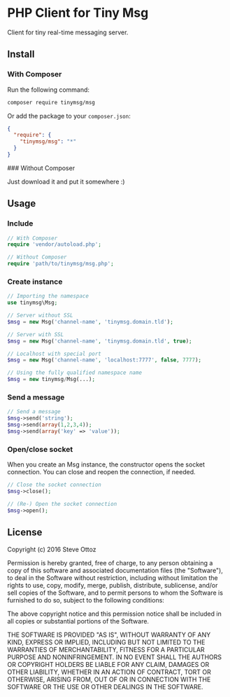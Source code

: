 # PHP Client for Tiny Msg

Client for tiny real-time messaging server.

## Install

### With Composer

Run the following command:

```bash
composer require tinymsg/msg
```

Or add the package to your `composer.json`:

```json
{
  "require": {
    "tinymsg/msg": "*"
  }
}
```

### Without Composer

Just download it and put it somewhere :)

## Usage

### Include

```php
// With Composer
require 'vendor/autoload.php';

// Without Composer
require 'path/to/tinymsg/msg.php';
```

### Create instance

```php
// Importing the namespace
use tinymsg\Msg;

// Server without SSL
$msg = new Msg('channel-name', 'tinymsg.domain.tld');

// Server with SSL
$msg = new Msg('channel-name', 'tinymsg.domain.tld', true);

// Localhost with special port
$msg = new Msg('channel-name', 'localhost:7777', false, 7777);

// Using the fully qualified namespace name
$msg = new tinymsg/Msg(...);
```
### Send a message

```php
// Send a message
$msg->send('string');
$msg->send(array(1,2,3,4));
$msg->send(array('key' => 'value'));
```

### Open/close socket

When you create an Msg instance, the constructor opens the socket connection.
You can close and reopen the connection, if needed.

```php
// Close the socket connection
$msg->close();

// (Re-) Open the socket connection
$msg->open();

```

## License
Copyright (c) 2016 Steve Ottoz

Permission is hereby granted, free of charge, to any person obtaining a copy
of this software and associated documentation files (the "Software"), to deal
in the Software without restriction, including without limitation the rights
to use, copy, modify, merge, publish, distribute, sublicense, and/or sell
copies of the Software, and to permit persons to whom the Software is
furnished to do so, subject to the following conditions:

The above copyright notice and this permission notice shall be included in
all copies or substantial portions of the Software.

THE SOFTWARE IS PROVIDED "AS IS", WITHOUT WARRANTY OF ANY KIND, EXPRESS OR
IMPLIED, INCLUDING BUT NOT LIMITED TO THE WARRANTIES OF MERCHANTABILITY,
FITNESS FOR A PARTICULAR PURPOSE AND NONINFRINGEMENT. IN NO EVENT SHALL THE
AUTHORS OR COPYRIGHT HOLDERS BE LIABLE FOR ANY CLAIM, DAMAGES OR OTHER
LIABILITY, WHETHER IN AN ACTION OF CONTRACT, TORT OR OTHERWISE, ARISING FROM,
OUT OF OR IN CONNECTION WITH THE SOFTWARE OR THE USE OR OTHER DEALINGS IN
THE SOFTWARE.
